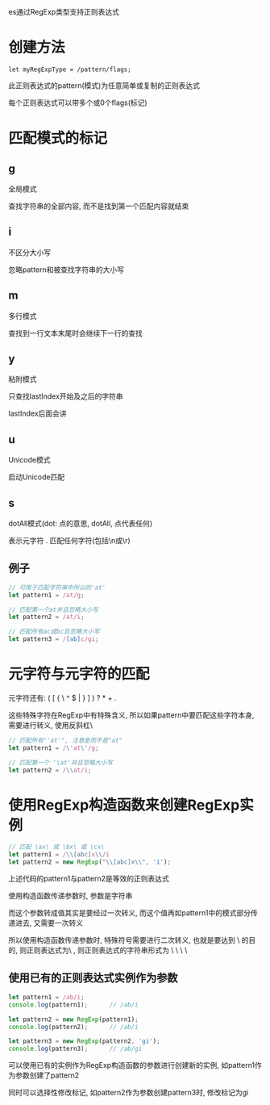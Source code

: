 es通过RegExp类型支持正则表达式

# 创建方法

```
let myRegExpType = /pattern/flags;
```

此正则表达式的pattern(模式)为任意简单或复制的正则表达式

每个正则表达式可以带多个或0个flags(标记)

# 匹配模式的标记

## g
全局模式

查找字符串的全部内容, 而不是找到第一个匹配内容就结束

## i
不区分大小写

忽略pattern和被查找字符串的大小写

## m

多行模式

查找到一行文本末尾时会继续下一行的查找

## y

粘附模式

只查找lastIndex开始及之后的字符串

lastIndex后面会讲

## u
Unicode模式

启动Unicode匹配

## s
dotAll模式(dot: 点的意思, dotAll, 点代表任何)

表示元字符 .  匹配任何字符(包括\n或\r)


## 例子
```JavaScript
// 可用于匹配字符串中所以的'at'
let pattern1 = /at/g;

// 匹配第一个at并且忽略大小写
let pattern2 = /at/i;

// 匹配所有ac或bc且忽略大小写
let pattern3 = /[ab]c/gi;
```

# 元字符与元字符的匹配

元字符还有: ( [ { \ ^ $ | } ] ) ? * + .

这些特殊字符在RegExp中有特殊含义,
所以如果pattern中要匹配这些字符本身, 需要进行转义, 使用反斜杠\

```JavaScript
// 匹配所有"'at'", 注意是而不是"at"
let pattern1 = /\'at\'/g;

// 匹配第一个 '\at'并且忽略大小写
let pattern2 = /\\at/i;
```


# 使用RegExp构造函数来创建RegExp实例
```JavaScript
// 匹配 \ax\ 或 \bx\ 或 \cx\
let pattern1 = /\\[abc]x\\/i
let pattern2 = new RegExp("\\[abc]x\\", 'i');
```
上述代码的pattern1与pattern2是等效的正则表达式

使用构造函数传递参数时, 参数是字符串

而这个参数转成值其实是要经过一次转义, 而这个值再如pattern1中的模式部分传递进去, 又需要一次转义

所以使用构造函数传递参数时, 特殊符号需要进行二次转义, 也就是要达到 \ 的目的, 则正则表达式为\ \, 则正则表达式的字符串形式为 \ \ \ \


## 使用已有的正则表达式实例作为参数
```javascript
let pattern1 = /ab/i;
console.log(pattern1);      // /ab/i

let pattern2 = new RegExp(pattern1);
console.log(pattern2);      // /ab/i

let pattern3 = new RegExp(pattern2, 'gi');
console.log(pattern3);      // /ab/gi

```

可以使用已有的实例作为RegExp构造函数的参数进行创建新的实例, 如pattern1作为参数创建了pattern2

同时可以选择性修改标记, 如pattern2作为参数创建pattern3时, 修改标记为gi


